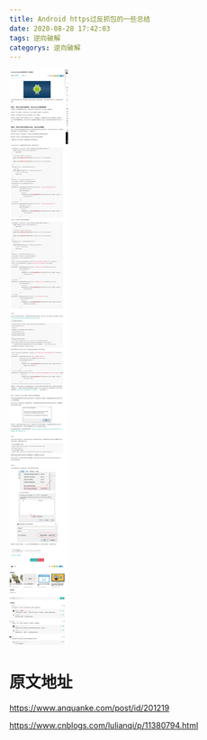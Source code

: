 ```yaml
---
title: Android https过反抓包的一些总结
date: 2020-08-28 17:42:03
tags: 逆向破解
categorys: 逆向破解
---
```

![avatar](/uploads/2020082801.png)

# 原文地址

https://www.anquanke.com/post/id/201219

https://www.cnblogs.com/lulianqi/p/11380794.html
